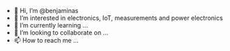 - 👋 Hi, I’m @benjaminas
- 👀 I’m interested in electronics, IoT, measurements and power electronics
- 🌱 I’m currently learning ...
- 💞️ I’m looking to collaborate on ...
- 📫 How to reach me ...

<!---
benjaminas/benjaminas is a ✨ special ✨ repository because its `README.md` (this file) appears on your GitHub profile.
You can click the Preview link to take a look at your changes.
--->
